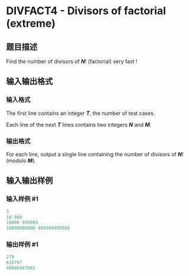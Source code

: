 # DIVFACT4 - Divisors of factorial (extreme)

## 题目描述

Find the number of divisors of **_N_**! (factorial) very fast !

## 输入输出格式

### 输入格式

The first line contains an integer _**T**_, the number of test cases.

Each line of the next **_T_** lines contains two integers _**N**_ and **_M_**.

### 输出格式

For each line, output a single line containing the number of divisors of **_N_**! (modulo _**M**_).

## 输入输出样例

### 输入样例 #1

```cpp
3
10 989
10000 999989
10000000000 999999999989
```


### 输出样例 #1

```cpp
270
616797
40946947081
```


